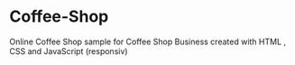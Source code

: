 # Coffee-Shop
Online Coffee Shop sample for Coffee Shop Business created with HTML , CSS and JavaScript (responsiv)
